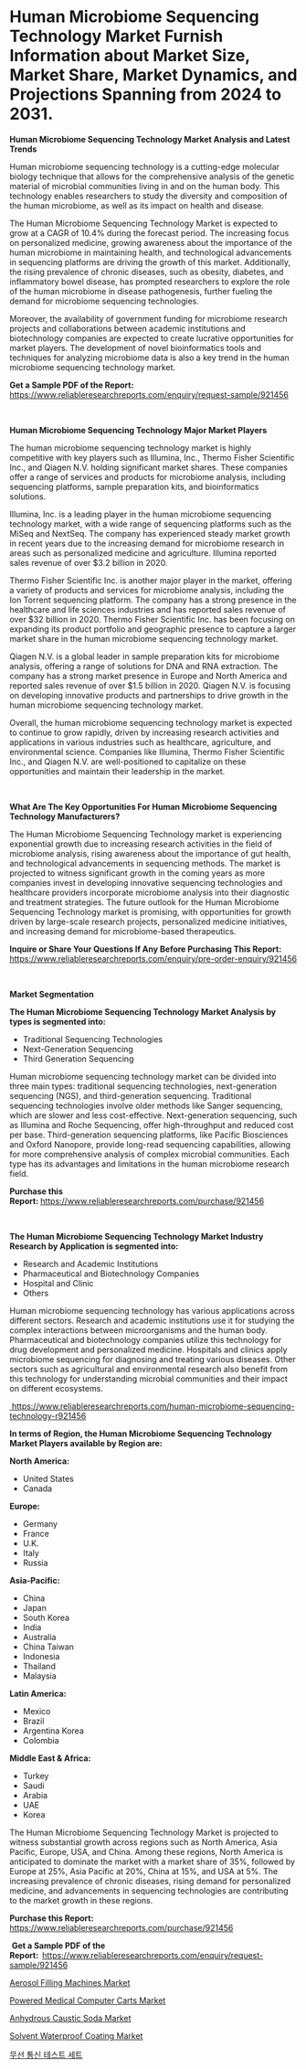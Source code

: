 <p><h1>Human Microbiome Sequencing Technology Market Furnish Information about Market Size, Market Share, Market Dynamics, and Projections Spanning from 2024 to 2031.</h1></p><p><strong>Human Microbiome Sequencing Technology Market Analysis and Latest Trends</strong></p>
<p><p>Human microbiome sequencing technology is a cutting-edge molecular biology technique that allows for the comprehensive analysis of the genetic material of microbial communities living in and on the human body. This technology enables researchers to study the diversity and composition of the human microbiome, as well as its impact on health and disease.</p><p>The Human Microbiome Sequencing Technology Market is expected to grow at a CAGR of 10.4% during the forecast period. The increasing focus on personalized medicine, growing awareness about the importance of the human microbiome in maintaining health, and technological advancements in sequencing platforms are driving the growth of this market. Additionally, the rising prevalence of chronic diseases, such as obesity, diabetes, and inflammatory bowel disease, has prompted researchers to explore the role of the human microbiome in disease pathogenesis, further fueling the demand for microbiome sequencing technologies.</p><p>Moreover, the availability of government funding for microbiome research projects and collaborations between academic institutions and biotechnology companies are expected to create lucrative opportunities for market players. The development of novel bioinformatics tools and techniques for analyzing microbiome data is also a key trend in the human microbiome sequencing technology market.</p></p>
<p><strong>Get a Sample PDF of the Report:&nbsp;</strong> <a href="https://www.reliableresearchreports.com/enquiry/request-sample/921456">https://www.reliableresearchreports.com/enquiry/request-sample/921456</a></p>
<p>&nbsp;</p>
<p><strong>Human Microbiome Sequencing Technology Major Market Players</strong></p>
<p><p>The human microbiome sequencing technology market is highly competitive with key players such as Illumina, Inc., Thermo Fisher Scientific Inc., and Qiagen N.V. holding significant market shares. These companies offer a range of services and products for microbiome analysis, including sequencing platforms, sample preparation kits, and bioinformatics solutions.</p><p>Illumina, Inc. is a leading player in the human microbiome sequencing technology market, with a wide range of sequencing platforms such as the MiSeq and NextSeq. The company has experienced steady market growth in recent years due to the increasing demand for microbiome research in areas such as personalized medicine and agriculture. Illumina reported sales revenue of over $3.2 billion in 2020.</p><p>Thermo Fisher Scientific Inc. is another major player in the market, offering a variety of products and services for microbiome analysis, including the Ion Torrent sequencing platform. The company has a strong presence in the healthcare and life sciences industries and has reported sales revenue of over $32 billion in 2020. Thermo Fisher Scientific Inc. has been focusing on expanding its product portfolio and geographic presence to capture a larger market share in the human microbiome sequencing technology market.</p><p>Qiagen N.V. is a global leader in sample preparation kits for microbiome analysis, offering a range of solutions for DNA and RNA extraction. The company has a strong market presence in Europe and North America and reported sales revenue of over $1.5 billion in 2020. Qiagen N.V. is focusing on developing innovative products and partnerships to drive growth in the human microbiome sequencing technology market.</p><p>Overall, the human microbiome sequencing technology market is expected to continue to grow rapidly, driven by increasing research activities and applications in various industries such as healthcare, agriculture, and environmental science. Companies like Illumina, Thermo Fisher Scientific Inc., and Qiagen N.V. are well-positioned to capitalize on these opportunities and maintain their leadership in the market.</p></p>
<p>&nbsp;</p>
<p><strong>What Are The Key Opportunities For Human Microbiome Sequencing Technology Manufacturers?</strong></p>
<p><p>The Human Microbiome Sequencing Technology market is experiencing exponential growth due to increasing research activities in the field of microbiome analysis, rising awareness about the importance of gut health, and technological advancements in sequencing methods. The market is projected to witness significant growth in the coming years as more companies invest in developing innovative sequencing technologies and healthcare providers incorporate microbiome analysis into their diagnostic and treatment strategies. The future outlook for the Human Microbiome Sequencing Technology market is promising, with opportunities for growth driven by large-scale research projects, personalized medicine initiatives, and increasing demand for microbiome-based therapeutics.</p></p>
<p><strong>Inquire or Share Your Questions If Any Before Purchasing This Report:</strong> <a href="https://www.reliableresearchreports.com/enquiry/pre-order-enquiry/921456">https://www.reliableresearchreports.com/enquiry/pre-order-enquiry/921456</a></p>
<p>&nbsp;</p>
<p><strong>Market Segmentation</strong></p>
<p><strong>The Human Microbiome Sequencing Technology Market Analysis by types is segmented into:</strong></p>
<p><ul><li>Traditional Sequencing Technologies</li><li>Next-Generation Sequencing</li><li>Third Generation Sequencing</li></ul></p>
<p><p>Human microbiome sequencing technology market can be divided into three main types: traditional sequencing technologies, next-generation sequencing (NGS), and third-generation sequencing. Traditional sequencing technologies involve older methods like Sanger sequencing, which are slower and less cost-effective. Next-generation sequencing, such as Illumina and Roche Sequencing, offer high-throughput and reduced cost per base. Third-generation sequencing platforms, like Pacific Biosciences and Oxford Nanopore, provide long-read sequencing capabilities, allowing for more comprehensive analysis of complex microbial communities. Each type has its advantages and limitations in the human microbiome research field.</p></p>
<p><strong>Purchase this Report:&nbsp;</strong><a href="https://www.reliableresearchreports.com/purchase/921456">https://www.reliableresearchreports.com/purchase/921456</a></p>
<p>&nbsp;</p>
<p><strong>The Human Microbiome Sequencing Technology Market Industry Research by Application is segmented into:</strong></p>
<p><ul><li>Research and Academic Institutions</li><li>Pharmaceutical and Biotechnology Companies</li><li>Hospital and Clinic</li><li>Others</li></ul></p>
<p><p>Human microbiome sequencing technology has various applications across different sectors. Research and academic institutions use it for studying the complex interactions between microorganisms and the human body. Pharmaceutical and biotechnology companies utilize this technology for drug development and personalized medicine. Hospitals and clinics apply microbiome sequencing for diagnosing and treating various diseases. Other sectors such as agricultural and environmental research also benefit from this technology for understanding microbial communities and their impact on different ecosystems.</p></p>
<p><a href="https://www.reliableresearchreports.com/human-microbiome-sequencing-technology-r921456">&nbsp;https://www.reliableresearchreports.com/human-microbiome-sequencing-technology-r921456</a></p>
<p><strong>In terms of Region, the Human Microbiome Sequencing Technology Market Players available by Region are:</strong></p>
<p>
    <p> <strong> North America: </strong>
        <ul>
            <li>United States</li>
            <li>Canada</li>
        </ul>
        </p> 
    <p> <strong> Europe: </strong>
        <ul>
            <li>Germany</li>
            <li>France</li>
            <li>U.K.</li>
            <li>Italy</li>
            <li>Russia</li>
        </ul>
        </p> 
    <p> <strong> Asia-Pacific: </strong>
        <ul>
            <li>China</li>
            <li>Japan</li>
            <li>South Korea</li>
            <li>India</li>
            <li>Australia</li>
            <li>China Taiwan</li>
            <li>Indonesia</li>
            <li>Thailand</li>
            <li>Malaysia</li>
        </ul>
        </p> 
    <p> <strong> Latin America: </strong>
        <ul>
            <li>Mexico</li>
            <li>Brazil</li>
            <li>Argentina Korea</li>
            <li>Colombia</li>
        </ul>
        </p> 
    <p> <strong> Middle East & Africa: </strong>
        <ul>
            <li>Turkey</li>
            <li>Saudi</li>
            <li>Arabia</li>
            <li>UAE</li>
            <li>Korea</li>
        </ul>
    </p>
    </p>
<p><p>The Human Microbiome Sequencing Technology Market is projected to witness substantial growth across regions such as North America, Asia Pacific, Europe, USA, and China. Among these regions, North America is anticipated to dominate the market with a market share of 35%, followed by Europe at 25%, Asia Pacific at 20%, China at 15%, and USA at 5%. The increasing prevalence of chronic diseases, rising demand for personalized medicine, and advancements in sequencing technologies are contributing to the market growth in these regions.</p></p>
<p><strong>Purchase this Report: </strong><a href="https://www.reliableresearchreports.com/purchase/921456">https://www.reliableresearchreports.com/purchase/921456</a></p>
<p>&nbsp;<strong>Get a Sample PDF of the Report:&nbsp;&nbsp;</strong><a href="https://www.reliableresearchreports.com/enquiry/request-sample/921456">https://www.reliableresearchreports.com/enquiry/request-sample/921456</a></p>
<p><strong></strong></p>
<p><p><a href="https://github.com/yoshih12/Market-Research-Report-List-3/blob/main/aerosol-filling-machines-market.md">Aerosol Filling Machines Market</a></p><p><a href="https://www.linkedin.com/pulse/powered-medical-computer-carts-market-research-report-eovrf">Powered Medical Computer Carts Market</a></p><p><a href="https://github.com/castoriffic/Market-Research-Report-List-4/blob/main/anhydrous-caustic-soda-market.md">Anhydrous Caustic Soda Market</a></p><p><a href="https://www.linkedin.com/pulse/global-solvent-waterproof-coating-market-size-trends-insights-bducc">Solvent Waterproof Coating Market</a></p><p><a href="https://github.com/solomonbode85/Market-Research-Report-List-1/blob/main/939178253612.md">무선 통신 테스트 세트</a></p></p>